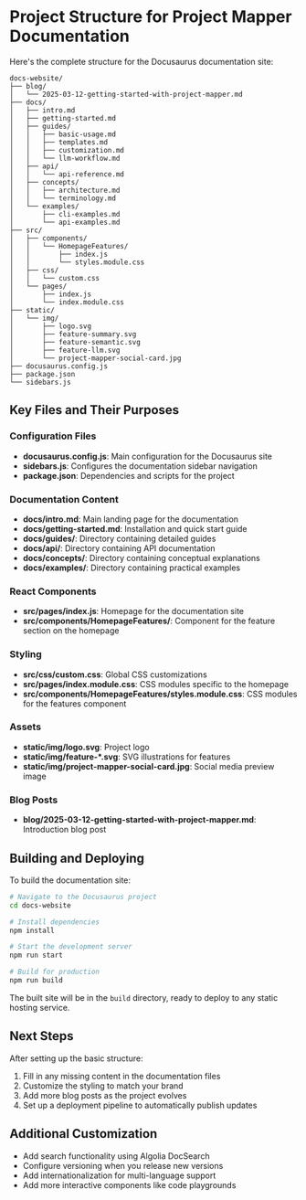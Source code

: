 # Project Structure for Project Mapper Documentation

Here's the complete structure for the Docusaurus documentation site:

```
docs-website/
├── blog/
│   └── 2025-03-12-getting-started-with-project-mapper.md
├── docs/
│   ├── intro.md
│   ├── getting-started.md
│   ├── guides/
│   │   ├── basic-usage.md
│   │   ├── templates.md
│   │   ├── customization.md
│   │   └── llm-workflow.md
│   ├── api/
│   │   └── api-reference.md
│   ├── concepts/
│   │   ├── architecture.md
│   │   └── terminology.md
│   └── examples/
│       ├── cli-examples.md
│       └── api-examples.md
├── src/
│   ├── components/
│   │   └── HomepageFeatures/
│   │       ├── index.js
│   │       └── styles.module.css
│   ├── css/
│   │   └── custom.css
│   └── pages/
│       ├── index.js
│       └── index.module.css
├── static/
│   └── img/
│       ├── logo.svg
│       ├── feature-summary.svg
│       ├── feature-semantic.svg
│       ├── feature-llm.svg
│       └── project-mapper-social-card.jpg
├── docusaurus.config.js
├── package.json
└── sidebars.js
```

## Key Files and Their Purposes

### Configuration Files

- **docusaurus.config.js**: Main configuration for the Docusaurus site
- **sidebars.js**: Configures the documentation sidebar navigation
- **package.json**: Dependencies and scripts for the project

### Documentation Content

- **docs/intro.md**: Main landing page for the documentation
- **docs/getting-started.md**: Installation and quick start guide
- **docs/guides/**: Directory containing detailed guides
- **docs/api/**: Directory containing API documentation
- **docs/concepts/**: Directory containing conceptual explanations
- **docs/examples/**: Directory containing practical examples

### React Components

- **src/pages/index.js**: Homepage for the documentation site
- **src/components/HomepageFeatures/**: Component for the feature section on the homepage

### Styling

- **src/css/custom.css**: Global CSS customizations
- **src/pages/index.module.css**: CSS modules specific to the homepage
- **src/components/HomepageFeatures/styles.module.css**: CSS modules for the features component

### Assets

- **static/img/logo.svg**: Project logo
- **static/img/feature-*.svg**: SVG illustrations for features
- **static/img/project-mapper-social-card.jpg**: Social media preview image

### Blog Posts

- **blog/2025-03-12-getting-started-with-project-mapper.md**: Introduction blog post

## Building and Deploying

To build the documentation site:

```bash
# Navigate to the Docusaurus project
cd docs-website

# Install dependencies
npm install

# Start the development server
npm run start

# Build for production
npm run build
```

The built site will be in the `build` directory, ready to deploy to any static hosting service.

## Next Steps

After setting up the basic structure:

1. Fill in any missing content in the documentation files
2. Customize the styling to match your brand
3. Add more blog posts as the project evolves
4. Set up a deployment pipeline to automatically publish updates

## Additional Customization

- Add search functionality using Algolia DocSearch
- Configure versioning when you release new versions
- Add internationalization for multi-language support
- Add more interactive components like code playgrounds